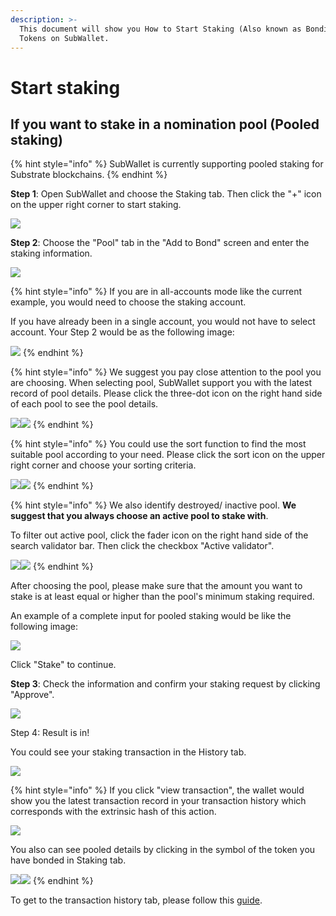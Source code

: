 ```yaml
---
description: >-
  This document will show you How to Start Staking (Also known as Bonding)
  Tokens on SubWallet.
---
```


# Start staking

## If you want to stake in a nomination pool (Pooled staking)

{% hint style="info" %}
SubWallet is currently supporting pooled staking for Substrate blockchains.&#x20;
{% endhint %}

**Step 1**: Open SubWallet and choose the Staking tab. Then click the "+" icon on the upper right corner to start staking.&#x20;

![](<../../../.gitbook/assets/image (318).png>)



**Step 2**: Choose the "Pool" tab in the "Add to Bond" screen and enter the staking information.&#x20;

![](<../../../.gitbook/assets/image (319).png>)

{% hint style="info" %}
If you are in all-accounts mode like the current example, you would need to choose the staking account.&#x20;

If you have already been in a single account, you would not have to select account. Your Step 2 would be as the following image:

![](<../../../.gitbook/assets/image (155) (1) (1) (1).png>)
{% endhint %}

{% hint style="info" %}
We suggest you pay close attention to the pool you are choosing. When selecting pool, SubWallet support you with the latest record of pool details. Please click the three-dot icon on the right hand side of each pool to see the pool details.

![](<../../../.gitbook/assets/image (362).png>)![](<../../../.gitbook/assets/image (363).png>)
{% endhint %}

{% hint style="info" %}
You could use the sort function to find the most suitable pool according to your need. Please click the sort icon on the upper right corner and choose your sorting criteria.

&#x20;![](<../../../.gitbook/assets/image (381).png>)![](<../../../.gitbook/assets/image (382).png>)
{% endhint %}

{% hint style="info" %}
We also identify destroyed/ inactive pool. **We suggest that you always choose an active pool to stake with**.&#x20;

To filter out active pool, click the fader icon on the right hand side of the search validator bar. Then click the checkbox "Active validator".&#x20;

![](<../../../.gitbook/assets/image (392).png>)![](<../../../.gitbook/assets/image (391).png>)
{% endhint %}

After choosing the pool, please make sure that the amount you want to stake is at least equal or higher than the pool's minimum staking required.&#x20;

An example of a complete input for pooled staking would be like the following image:

![](<../../../.gitbook/assets/image (320).png>)

Click "Stake" to continue.



**Step 3**: Check the information and confirm your staking request by clicking "Approve".&#x20;

![](<../../../.gitbook/assets/image (321).png>)



Step 4: Result is in!

You could see your staking transaction in the History tab.

![](<../../../.gitbook/assets/image (372).png>)&#x20;

{% hint style="info" %}
If you click "view transaction", the wallet would show you the latest transaction record in your transaction history which corresponds with the extrinsic hash of this action.&#x20;

![](<../../../.gitbook/assets/image (160) (1).png>)&#x20;

You also can see pooled details by clicking in the symbol of the token you have bonded in Staking tab.

![](<../../../.gitbook/assets/image (64) (1).png>)![](<../../../.gitbook/assets/image (65) (1).png>)
{% endhint %}

To get to the transaction history tab, please follow this [guide](../../view-transaction-history.md).

